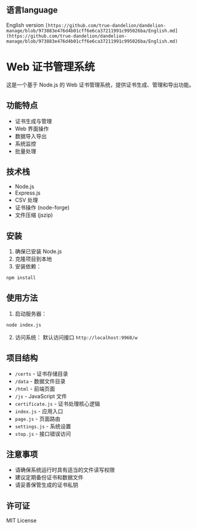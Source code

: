 ## 语言language
English version `[https://github.com/true-dandelion/dandelion-manage/blob/973883e476d4b01cff6e6ca37211991c995026ba/English.md](https://github.com/true-dandelion/dandelion-manage/blob/973883e476d4b01cff6e6ca37211991c995026ba/English.md)`

# Web 证书管理系统

这是一个基于 Node.js 的 Web 证书管理系统，提供证书生成、管理和导出功能。

## 功能特点

- 证书生成与管理
- Web 界面操作
- 数据导入导出
- 系统监控
- 批量处理

## 技术栈

- Node.js
- Express.js
- CSV 处理
- 证书操作 (node-forge)
- 文件压缩 (jszip)

## 安装

1. 确保已安装 Node.js
2. 克隆项目到本地
3. 安装依赖：
```bash
npm install
```

## 使用方法

1. 启动服务器：
```bash
node index.js
```

2. 访问系统：
默认访问接口 `http://localhost:9960/w`

## 项目结构

- `/certs` - 证书存储目录
- `/data` - 数据文件目录
- `/html` - 前端页面
- `/js` - JavaScript 文件
- `certificate.js` - 证书处理核心逻辑
- `index.js` - 应用入口
- `page.js` - 页面路由
- `settings.js` - 系统设置
- `stop.js` - 接口错误访问

## 注意事项

- 请确保系统运行时具有适当的文件读写权限
- 建议定期备份证书和数据文件
- 请妥善保管生成的证书私钥

## 许可证

MIT License

